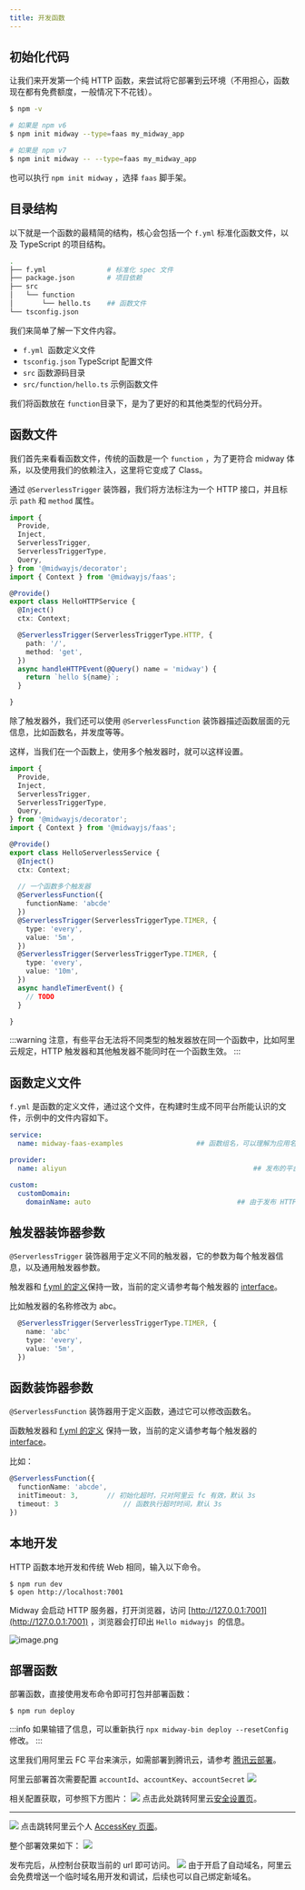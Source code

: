 ```yaml
---
title: 开发函数
---
```


  ## 初始化代码


让我们来开发第一个纯 HTTP 函数，来尝试将它部署到云环境（不用担心，函数现在都有免费额度，一般情况下不花钱）。
```bash
$ npm -v

# 如果是 npm v6
$ npm init midway --type=faas my_midway_app

# 如果是 npm v7
$ npm init midway -- --type=faas my_midway_app
```
也可以执行 `npm init midway` ，选择 `faas` 脚手架。


## 目录结构


以下就是一个函数的最精简的结构，核心会包括一个 `f.yml` 标准化函数文件，以及 TypeScript 的项目结构。


```bash
.
├── f.yml           	# 标准化 spec 文件
├── package.json    	# 项目依赖
├── src
│   └── function
│       └── hello.ts	## 函数文件
└── tsconfig.json
```




我们来简单了解一下文件内容。


- `f.yml`  函数定义文件
- `tsconfig.json` TypeScript 配置文件
- `src` 函数源码目录
- `src/function/hello.ts` 示例函数文件



我们将函数放在 `function`目录下，是为了更好的和其他类型的代码分开。


## 函数文件


我们首先来看看函数文件，传统的函数是一个 `function` ，为了更符合 midway 体系，以及使用我们的依赖注入，这里将它变成了 Class。


通过 `@ServerlessTrigger` 装饰器，我们将方法标注为一个 HTTP 接口，并且标示  `path` 和 `method` 属性。


```typescript
import {
  Provide,
  Inject,
  ServerlessTrigger,
  ServerlessTriggerType,
  Query,
} from '@midwayjs/decorator';
import { Context } from '@midwayjs/faas';

@Provide()
export class HelloHTTPService {
  @Inject()
  ctx: Context;

  @ServerlessTrigger(ServerlessTriggerType.HTTP, {
    path: '/',
    method: 'get',
  })
  async handleHTTPEvent(@Query() name = 'midway') {
    return `hello ${name}`;
  }

}

```


除了触发器外，我们还可以使用 `@ServerlessFunction` 装饰器描述函数层面的元信息，比如函数名，并发度等等。
​

这样，当我们在一个函数上，使用多个触发器时，就可以这样设置。
```typescript
import {
  Provide,
  Inject,
  ServerlessTrigger,
  ServerlessTriggerType,
  Query,
} from '@midwayjs/decorator';
import { Context } from '@midwayjs/faas';

@Provide()
export class HelloServerlessService {
  @Inject()
  ctx: Context;
  
  // 一个函数多个触发器
  @ServerlessFunction({
    functionName: 'abcde'
  })
  @ServerlessTrigger(ServerlessTriggerType.TIMER, {
    type: 'every',
    value: '5m',
  })
  @ServerlessTrigger(ServerlessTriggerType.TIMER, {
    type: 'every',
    value: '10m',
  })
  async handleTimerEvent() {
    // TODO
  }

}

```
:::warning
注意，有些平台无法将不同类型的触发器放在同一个函数中，比如阿里云规定，HTTP 触发器和其他触发器不能同时在一个函数生效。
:::


## 函数定义文件


`f.yml` 是函数的定义文件，通过这个文件，在构建时生成不同平台所能认识的文件，示例中的文件内容如下。


```yaml
service:
  name: midway-faas-examples				  ## 函数组名，可以理解为应用名

provider:
  name: aliyun												## 发布的平台，这里是阿里云

custom:
  customDomain:
    domainName: auto									## 由于发布 HTTP 服务，域名这里使用自动生成，后续可以单独绑定
```
### 
## 触发器装饰器参数


`@ServerlessTrigger` 装饰器用于定义不同的触发器，它的参数为每个触发器信息，以及通用触发器参数。
​

触发器和 [f.yml 的定义](https://www.yuque.com/midwayjs/midway_v2/serverless_yml#YoMeC)保持一致，当前的定义请参考每个触发器的 [interface](https://github.com/midwayjs/midway/blob/2.x/packages/decorator/src/interface.ts#L141)。


比如触发器的名称修改为 abc。
```typescript
  @ServerlessTrigger(ServerlessTriggerType.TIMER, {
    name: 'abc'
    type: 'every',
    value: '5m',
  })
```


## 函数装饰器参数


`@ServerlessFunction` 装饰器用于定义函数，通过它可以修改函数名。
​

函数触发器和 [f.yml 的定义](https://www.yuque.com/midwayjs/midway_v2/serverless_yml#f1568472) 保持一致，当前的定义请参考每个触发器的 [interface](https://github.com/midwayjs/midway/blob/2.x/packages/decorator/src/interface.ts#L141)。
​

比如：
```typescript
@ServerlessFunction({
  functionName: 'abcde',
  initTimeout: 3,		// 初始化超时，只对阿里云 fc 有效，默认 3s
  timeout: 3				// 函数执行超时时间，默认 3s
})
```




## 本地开发


HTTP 函数本地开发和传统 Web 相同，输入以下命令。


```shell
$ npm run dev
$ open http://localhost:7001
```


Midway 会启动 HTTP 服务器，打开浏览器，访问 [http://127.0.0.1:7001](http://127.0.0.1:7001) ，浏览器会打印出 `Hello midwayjs`  的信息。


![image.png](https://cdn.nlark.com/yuque/0/2021/png/501408/1615045887650-73a90be7-1d49-4024-82c4-fd6b5192e75e.png#height=384&id=X8Jmz&margin=%5Bobject%20Object%5D&name=image.png&originHeight=768&originWidth=1268&originalType=binary&ratio=1&size=85174&status=done&style=none&width=634)




## 部署函数


部署函数，直接使用发布命令即可打包并部署函数：
```shell
$ npm run deploy
```


:::info
如果输错了信息，可以重新执行 `npx midway-bin deploy --resetConfig` 修改。
:::


这里我们用阿里云 FC 平台来演示，如需部署到腾讯云，请参考 [腾讯云部署](deploy_to_tencent)。


阿里云部署首次需要配置 `accountId`、`accountKey`、`accountSecret`
![](https://cdn.nlark.com/yuque/0/2020/png/501408/1585718654967-11e1bcbd-5a56-4239-99e1-5a1472ad49fd.png#height=514&id=cd07s&margin=%5Bobject%20Object%5D&originHeight=514&originWidth=1152&originalType=binary&ratio=1&size=0&status=done&style=none&width=1152)


相关配置获取，可参照下方图片：
![](https://cdn.nlark.com/yuque/0/2020/png/501408/1585718654949-9c14958c-3aff-403a-b89b-d03a3a95cd18.png#height=696&id=XCMN7&margin=%5Bobject%20Object%5D&originHeight=696&originWidth=1832&originalType=binary&ratio=1&size=0&status=done&style=none&width=1832)
点击此处跳转阿里云[安全设置页](https://account.console.aliyun.com/#/secure)。

---

![](https://cdn.nlark.com/yuque/0/2020/png/501408/1585718654950-19a811c5-2cf3-4843-a619-cfd744430fae.png#height=184&id=H5HaQ&margin=%5Bobject%20Object%5D&originHeight=592&originWidth=2406&originalType=binary&ratio=1&size=0&status=done&style=none&width=746)
点击跳转阿里云个人 [AccessKey 页面](https://usercenter.console.aliyun.com/#/manage/ak)。


整个部署效果如下：
![](https://cdn.nlark.com/yuque/0/2021/svg/501408/1618722302423-d7d159b3-45b0-4a93-a2b1-daf50f46bc9f.svg#clientId=ude874b22-3d94-4&from=ui&id=w8IDi&margin=%5Bobject%20Object%5D&originHeight=1015&originWidth=1620&originalType=binary&ratio=1&size=458083&status=done&style=none&taskId=u53dbfdb6-ec4e-4b4e-866d-ab578d3839a)


发布完后，从控制台获取当前的 url 即可访问。
![](https://cdn.nlark.com/yuque/0/2021/png/501408/1618722353090-bf9e0061-ea62-46a2-a77e-57236a4e4024.png#clientId=ude874b22-3d94-4&from=paste&height=361&id=u7afbff35&margin=%5Bobject%20Object%5D&originHeight=722&originWidth=2084&originalType=binary&ratio=1&size=156355&status=done&style=none&taskId=u39af502c-85b3-4eeb-b387-a5d70448c89&width=1042)
由于开启了自动域名，阿里云会免费增送一个临时域名用开发和调试，后续也可以自己绑定新域名。